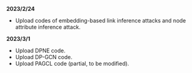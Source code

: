**2023/2/24**

- Upload codes of embedding-based link inference attacks and node attribute inference attack.


**2023/3/1**

- Upload DPNE code.
- Upload DP-GCN code.
- Upload PAGCL code (partial, to be modified).

